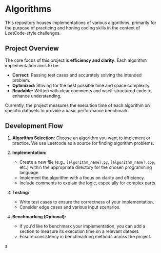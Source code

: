 # Algorithms

This repository houses implementations of various algorithms, primarily for the purpose of practicing and honing coding skills in the context of LeetCode-style challenges. 

## Project Overview

The core focus of this project is **efficiency and clarity**. Each algorithm implementation aims to be:

* **Correct:**  Passing test cases and accurately solving the intended problem.
* **Optimized:**  Striving for the best possible time and space complexity.
* **Readable:**  Written with clear comments and wsell-structured code to enhance understanding.

Currently, the project measures the execution time of each algorithm on specific datasets to provide a basic performance benchmark.

## Development Flow

1. **Algorithm Selection:**  Choose an algorithm you want to implement or practice. We use Leetcode as a source for finding algorithm problems.

2. **Implementation:** 
   * Create a new file (e.g., `[algorithm_name].py`, `[algorithm_name].cpp`, etc.) within the appropriate directory for the chosen programming language.
   * Implement the algorithm with a focus on clarity and efficiency.
   * Include comments to explain the logic, especially for complex parts.

3. **Testing:**
   * Write test cases to ensure the correctness of your implementation.
   * Consider edge cases and various input scenarios.

4. **Benchmarking (Optional):**
   * If you'd like to benchmark your implementation, you can add a section to measure its execution time on a relevant dataset. 
   * Ensure consistency in benchmarking methods across the project.

s
